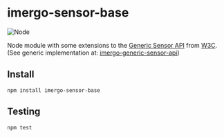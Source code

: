 imergo-sensor-base
==================

![Node][node-version]

Node module with some extensions to the
[Generic Sensor API][generic-sensor-api] from [W3C][w3c].
(See generic implementation at: [imergo-generic-sensor-api][imergo-generic-sensor-api])

## Install

```console
npm install imergo-sensor-base
```

## Testing

```console
npm test
```

[generic-sensor-api]: https://w3c.github.io/sensors/
[imergo-generic-sensor-api]: https://github.com/webcc/imergo-generic-sensor-api
[w3c]: https://www.w3.org/
[node-version]: https://img.shields.io/badge/node-6.9.2-orange.svg?style=flat-square
[npm-image]: https://img.shields.io/badge/npm-0.1.0-blue.svg?style=flat-square
[npm-url]: https://www.npmjs.com/package/imergo-generic-sensor-api